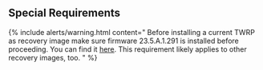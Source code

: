 ## Special Requirements

{% include alerts/warning.html content="
    Before installing a current TWRP as recovery image make sure firmware 23.5.A.1.291 is installed before proceeding. 
    You can find it [here](https://forum.xda-developers.com/z3-compact/general/list-stock-firmwares-d5803-d5833-t2906706).
    This requirement likely applies to other recovery images, too.
" %}
